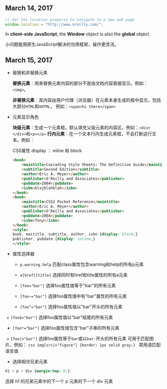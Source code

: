 ## March 14, 2017

```javascript
// Set the location property to navigate to a new web page
window.location = "http://www.oreilly.com/";
```

In **client-side JavaScript**, the **Window** object is also the **global** object.

小问题能用原生JavaScript解决的勿用框架，操作更灵活。

## March 15, 2017

- 替换和非替换元素

	**替换元素**：用来替换元素内容的部分不是由文档内容直接显示。例如：`<img>`。

	**非替换元素**：其内容由用户代理（浏览器）在元素本身生成的框中显示。包括大部分`HTML`和`XHTML`，
	例如：`<span>hi there</span>`

- 元素显示角色

	**块级元素**：生成一个元素框，默认填充父级元素的内容区。例如：`<div></div>`和`<p></p>`
	**行内元素**：在一个文本行内生成元素框，不会打断这行文本。例如：<a></a>

	CSS属性 display ： inline 和 block

	```html
	<book>
		<maintitle>Cascading Style Sheets: The Definitive Guide</maintitle>
		<subtitle>Second Edition</subtitle>
		<author>Eric A. Meyer</author>
		<publisher>O'Reilly and Associates</publisher>
		<pubdate>2004</pubdate>
		<isbn>blajblahblah</isbn>
	</book>
	<book>
		<maintitle>CSS2 Pocket Reference</maintitle>
		<author>Eric A. Meyer</author>
		<publisher>O'Reilly and Associates</publisher>
		<pubdate>2004</pubdate>
		<isbn>Tony</isbn>
	</book>
	<style>
	book, maititle, subtitle, author, isbn {display: block;}
	publisher, pubdate {display: inline;}
	</style>
	```


- 属性选择器

  + `p.warning.help` 匹配class属性包含warning和help的所有p元素

  + `a[href][title]` 选择同时有href和title属性的所有a元素

  + `[foo="bar"]`	选择foo属性值等于"bar"的所有元素

  + `[foo~="bar"]`	选择foo属性值中有"bar"属性的所有元素

  + `[foo^="bar"]`	选择foo属性值以"bar"开头的所有元素

  + `[foo$="bar"]`	选择foo属性值以"bar"结尾的所有元素

  + `[foo*="bar"]`	选择foo属性值包含"bar"子串的所有元素

  + `[foo|="bar"]`	选择foo属性等于`bar`或以`bar-`开头的所有元素
  	可用于匹配图片，例如：
	```css
	img[src|="figure"] {border: 1px solid gray;}
	```
	常用语匹配 语言值


- 选择相邻兄弟元素
```css
h1 + p + div {margin-top: 0;}
```
选择 h1 的兄弟元素中的下一个 p 元素的下一个 div 元素
